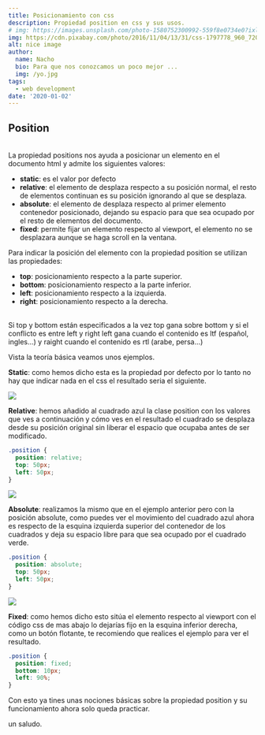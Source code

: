 ```yaml
---
title: Posicionamiento con css
description: Propiedad position en css y sus usos.
# img: https://images.unsplash.com/photo-1580752300992-559f8e0734e0?ixlib=rb-1.2.1&ixid=eyJhcHBfaWQiOjEyMDd9&auto=format&fit=crop&w=634&q=80
img: https://cdn.pixabay.com/photo/2016/11/04/13/31/css-1797778_960_720.jpg
alt: nice image
author: 
  name: Nacho
  bio: Para que nos conozcamos un poco mejor ... 
  img: /yo.jpg
tags: 
  - web development
date: '2020-01-02'
---
```


## Position 
<br>
La propiedad positions nos ayuda a posicionar un elemento en el documento html y admite los siguientes valores:

- **static**:  es el valor por defecto
- **relative**: el elemento de desplaza respecto a su posición normal, el resto de elementos continuan es su posición ignorando al que se desplaza.
- **absolute**: el elemento de desplaza respecto al primer elemento contenedor posicionado, dejando su espacio para que sea ocupado por el resto de elementos del documento.
- **fixed**: permite fijar un elemento respecto al viewport, el elemento no se desplazara aunque se haga scroll en la ventana.

Para indicar la posición del elemento con la propiedad position se utilizan las propiedades:

- **top**: posicionamiento respecto a la parte superior.
- **bottom**: posicionamiento respecto a la parte inferior.
- **left**: posicionamiento respecto a la izquierda.
- **right**: posicionamiento respecto a la derecha.  
<br>
Si top y bottom están especificados a la vez top gana sobre bottom y si el conflicto es entre left y right left gana cuando el contenido es ltf (español, ingles...) y raight cuando el contenido es rtl (arabe, persa...)  
<br>

Vista la teoría básica veamos unos ejemplos. 

**Static**: como hemos dicho esta es la propiedad por defecto por lo tanto no hay que indicar nada en el css el resultado seria el siguiente.

<div class="img-entrada">
  <img class="img-entrada" src="/img/css/css-position-one.png ">
</div>



**Relative**: hemos añadido al cuadrado azul la clase position con los valores que ves a continuación y cómo ves en el resultado el cuadrado se desplaza desde su posición original sin liberar el espacio que ocupaba antes de ser modificado.

```css
.position {
  position: relative;
  top: 50px;
  left: 50px;
}
```

<div class="img-entrada">
  <img class="img-entrada" src="/img/css/css-position-two.png">
</div>


**Absolute**: realizamos la mismo que en el ejemplo anterior pero con la posición absolute, como puedes ver  el movimiento del cuadrado azul ahora es respecto de la esquina izquierda superior del contenedor de los cuadrados y deja su espacio libre para que sea ocupado por el cuadrado verde.
```css
.position {
  position: absolute;
  top: 50px;
  left: 50px;
}
```

<div class="img-entrada">
  <img class="img-entrada" src="/img/css/css-position-tree.png">
</div>


**Fixed**: como hemos dicho esto sitúa el elemento respecto al viewport con el código css de mas abajo lo dejarías fijo en la esquina inferior derecha, como un botón flotante, te recomiendo que realices el ejemplo para ver el resultado.
```css
.position {
  position: fixed;
  bottom: 10px;
  left: 90%;
}
```
Con esto ya tines unas nociones básicas sobre la propiedad position y su funcionamiento ahora solo queda practicar.

un saludo.